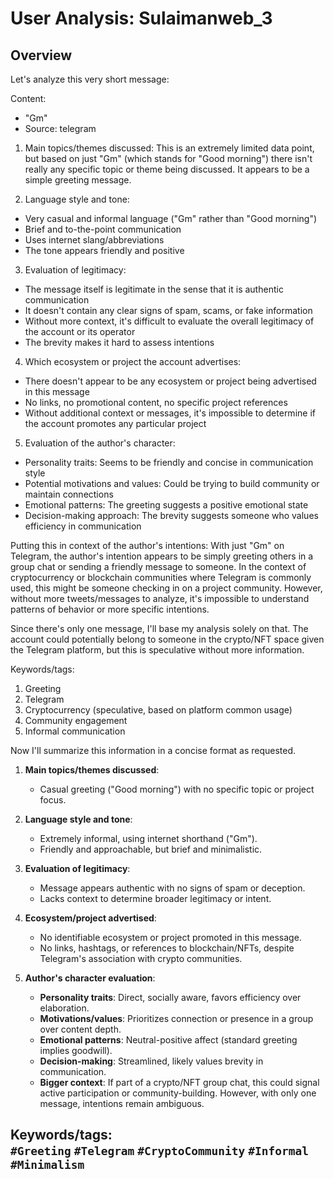 # User Analysis: Sulaimanweb_3

## Overview

<think>
Let's analyze this very short message:

Content:
- "Gm"
- Source: telegram

1. Main topics/themes discussed:
This is an extremely limited data point, but based on just "Gm" (which stands for "Good morning") there isn't really any specific topic or theme being discussed. It appears to be a simple greeting message.

2. Language style and tone:
- Very casual and informal language ("Gm" rather than "Good morning")
- Brief and to-the-point communication
- Uses internet slang/abbreviations
- The tone appears friendly and positive

3. Evaluation of legitimacy:
- The message itself is legitimate in the sense that it is authentic communication
- It doesn't contain any clear signs of spam, scams, or fake information
- Without more context, it's difficult to evaluate the overall legitimacy of the account or its operator
- The brevity makes it hard to assess intentions

4. Which ecosystem or project the account advertises:
- There doesn't appear to be any ecosystem or project being advertised in this message
- No links, no promotional content, no specific project references
- Without additional context or messages, it's impossible to determine if the account promotes any particular project

5. Evaluation of the author's character:
- Personality traits: Seems to be friendly and concise in communication style
- Potential motivations and values: Could be trying to build community or maintain connections
- Emotional patterns: The greeting suggests a positive emotional state
- Decision-making approach: The brevity suggests someone who values efficiency in communication

Putting this in context of the author's intentions:
With just "Gm" on Telegram, the author's intention appears to be simply greeting others in a group chat or sending a friendly message to someone. In the context of cryptocurrency or blockchain communities where Telegram is commonly used, this might be someone checking in on a project community. However, without more tweets/messages to analyze, it's impossible to understand patterns of behavior or more specific intentions.

Since there's only one message, I'll base my analysis solely on that. The account could potentially belong to someone in the crypto/NFT space given the Telegram platform, but this is speculative without more information.

Keywords/tags:
1. Greeting
2. Telegram
3. Cryptocurrency (speculative, based on platform common usage)
4. Community engagement
5. Informal communication

Now I'll summarize this information in a concise format as requested.
</think>

1. **Main topics/themes discussed**:  
   - Casual greeting ("Good morning") with no specific topic or project focus.

2. **Language style and tone**:  
   - Extremely informal, using internet shorthand ("Gm").  
   - Friendly and approachable, but brief and minimalistic.

3. **Evaluation of legitimacy**:  
   - Message appears authentic with no signs of spam or deception.  
   - Lacks context to determine broader legitimacy or intent.

4. **Ecosystem/project advertised**:  
   - No identifiable ecosystem or project promoted in this message.  
   - No links, hashtags, or references to blockchain/NFTs, despite Telegram's association with crypto communities.

5. **Author's character evaluation**:  
   - **Personality traits**: Direct, socially aware, favors efficiency over elaboration.  
   - **Motivations/values**: Prioritizes connection or presence in a group over content depth.  
   - **Emotional patterns**: Neutral-positive affect (standard greeting implies goodwill).  
   - **Decision-making**: Streamlined, likely values brevity in communication.  
   - **Bigger context**: If part of a crypto/NFT group chat, this could signal active participation or community-building. However, with only one message, intentions remain ambiguous.

**Keywords/tags**:  
`#Greeting` `#Telegram` `#CryptoCommunity` `#Informal` `#Minimalism`
---
